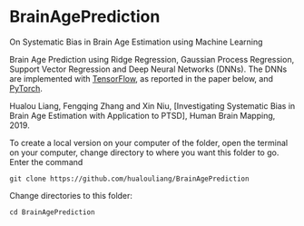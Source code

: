 # BrainAgePrediction
On Systematic Bias in Brain Age Estimation using Machine Learning

Brain Age Prediction using Ridge Regression, Gaussian Process Regression, Support Vector Regression and Deep Neural Networks (DNNs). The DNNs are implemented with [TensorFlow](https://www.tensorflow.org/), as reported in the paper below, and [PyTorch](https://pytorch.org/).

Hualou Liang, Fengqing Zhang and Xin Niu, [Investigating Systematic Bias in Brain Age Estimation with Application to PTSD], Human Brain Mapping, 2019.

To create a local version on your computer of the folder, open the terminal on your computer, change directory to where you want this folder to go. Enter the command

    git clone https://github.com/hualouliang/BrainAgePrediction 
    
Change directories to this folder:
    
    cd BrainAgePrediction
    
